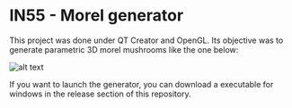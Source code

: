 # IN55 - Morel generator


This project was done under QT Creator and OpenGL. Its objective was to generate parametric 3D morel mushrooms like the one below:

![alt text](https://i.imgur.com/m44FWCz.png)

If you want to launch the generator, you can download a executable for windows in the release section of this repository.
